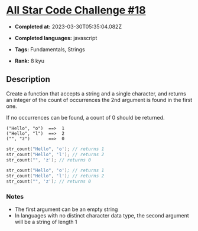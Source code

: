 # [All Star Code Challenge #18](https://www.codewars.com/kata/5865918c6b569962950002a1)

- **Completed at:** 2023-03-30T05:35:04.082Z

- **Completed languages:** javascript

- **Tags:** Fundamentals, Strings

- **Rank:** 8 kyu

## Description

Create a function that accepts a string and a single character, and returns an integer of the count of occurrences the 2nd argument is found in the first one.

If no occurrences can be found, a count of 0 should be returned.

```
("Hello", "o")  ==>  1
("Hello", "l")  ==>  2
("", "z")       ==>  0
```
```c
str_count("Hello", 'o'); // returns 1
str_count("Hello", 'l'); // returns 2
str_count("", 'z'); // returns 0
```
```nasm
str_count("Hello", 'o'); // returns 1
str_count("Hello", 'l'); // returns 2
str_count("", 'z'); // returns 0
```

### Notes
* The first argument can be an empty string
* In languages with no distinct character data type, the second argument will be a string of length 1

